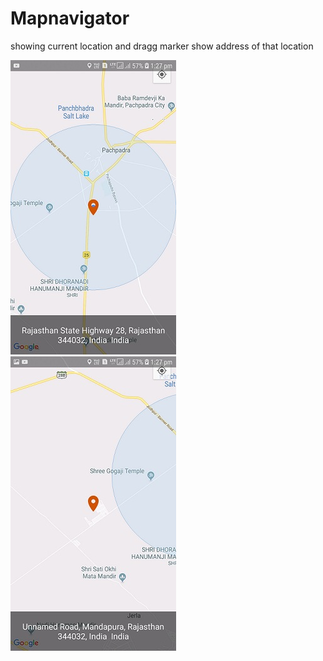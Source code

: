 # Mapnavigator

showing current location and dragg marker show address of that location 

![](https://github.com/shiwani456/mapnavigator/blob/master/screenshots/Screenshotone.jpg)
![](https://github.com/shiwani456/mapnavigator/blob/master/screenshots/Screenshottwo.jpg)
